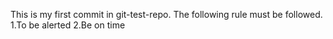 This is my first commit in git-test-repo.
The following rule must be followed.
    1.To be alerted
    2.Be on time